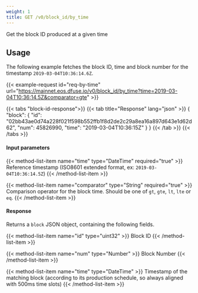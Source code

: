 ```yaml
---
weight: 1
title: GET /v0/block_id/by_time
---
```


Get the block ID produced at a given time

## Usage

The following example fetches the block ID, time and block number for the timestamp `2019-03-04T10:36:14.6Z`.

{{< example-request id="req-by-time" url="https://mainnet.eos.dfuse.io/v0/block_id/by_time?time=2019-03-04T10:36:14.5Z&comparator=gte" >}}

{{< tabs "block-id-response">}}
{{< tab title="Response" lang="json" >}}
{
  "block": {
    "id": "02bb43ae0d74a228f021f598b552ffb1f8d2de2c29a8ea16a897d643e1d62d62",
    "num": 45826990,
    "time": "2019-03-04T10:36:15Z"
  }
}
{{< /tab >}}
{{< /tabs >}}

#### Input parameters

{{< method-list-item name="time" type="DateTime" required="true" >}}
  Reference timestamp (ISO8601 extended format, ex: `2019-03-04T10:36:14.5Z`)
{{< /method-list-item >}}

{{< method-list-item name="comparator" type="String" required="true" >}}
  Comparison operator for the block time. Should be one of `gt`, `gte`, `lt`, `lte` or `eq`.
{{< /method-list-item >}}


#### Response

Returns a `block` JSON object, containing the following fields.

{{< method-list-item name="id" type="uint32" >}}
  Block ID
{{< /method-list-item >}}

{{< method-list-item name="num" type="Number" >}}
  Block Number
{{< /method-list-item >}}

{{< method-list-item name="time" type="DateTime" >}}
  Timestamp of the matching block (according to its production schedule, so always aligned with 500ms time slots)
{{< /method-list-item >}}